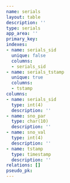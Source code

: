 ```yaml
---
name: serials
layout: table
description: ''
type: serials
app_area: ''
primary_key: 
indexes:
- name: serials_sid
  unique: false
  columns:
  - serials_sid
- name: serials_tstamp
  unique: true
  columns:
  - tstamp
columns:
- name: serials_sid
  type: int(4)
  description: ''
- name: sno_par
  type: char(10)
  description: ''
- name: sno_val
  type: int(4)
  description: ''
- name: tstamp
  type: timestamp
  description: ''
relations: []
pseudo_pk: 
---
```


